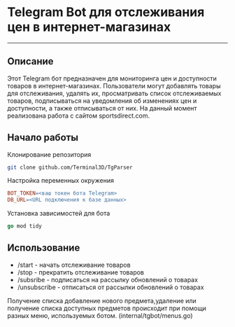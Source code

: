 # Telegram Bot для отслеживания цен в интернет-магазинах
***

## Описание
Этот Telegram бот предназначен для мониторинга цен и доступности товаров в интернет-магазинах. Пользователи могут добавлять товары для отслеживания, удалять их, просматривать список отслеживаемых товаров, подписываться на уведомления об изменениях цен и доступности, а также отписываться от них.
На данный момент реализована работа с сайтом sportsdirect.com.

## Начало работы

Клонирование репозитория
```sh
git clone github.com/Terminal3D/TgParser
```


Настройка переменных окружения
```makefile
BOT_TOKEN=<ваш токен бота Telegram>
DB_URL=<URL подключения к базе данных>
```

Установка зависимостей для бота
```go
go mod tidy
```


## Использование


* /start - начать отслеживание товаров
* /stop - прекратить отслеживание товаров
* /subsribe - подписаться на рассылку обновлений о товарах
* /unsubscribe - отписаться от рассылки обновлений о товарах

Получение списка добавление нового предмета,удаление или получение списка доступных предметов происходит при помощи разных меню, используемых ботом. (internal/tgbot/menus.go)